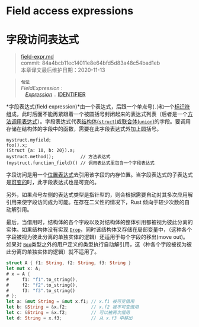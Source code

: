 # Field access expressions
# 字段访问表达式

>[field-expr.md](https://github.com/rust-lang/reference/blob/master/src/expressions/field-expr.md)\
>commit: 84a4bcb11ec14011e8e64bfd5d83a48c54bad1eb \
>本章译文最后维护日期：2020-11-13

> **<sup>句法</sup>**\
> _FieldExpression_ :\
> &nbsp;&nbsp; [_Expression_] `.` [IDENTIFIER]

*字段表达式(field expression)*由一个表达式，后跟一个单点号(`.`)和一个[标识符][identifier]组成，此时后面不能再紧跟着一个被圆括号封闭起来的表达式列表（后者是一个[方法调用表达式][method call expression]）。字段表达式代表[结构体(`struct`)][struct]或[联合体(`union`)][union]的字段。要调用存储在结构体的字段中的函数，需要在此字段表达式外加上圆括号。

<!-- ignore: needs lots of support code -->
```rust,ignore
mystruct.myfield;
foo().x;
(Struct {a: 10, b: 20}).a;
mystruct.method();          // 方法表达式
(mystruct.function_field)() // 调用表达式里包含一个字段表达式
```

字段访问是用一个[位置表达式][place expression]去引用该字段的内存位置。当字段表达式的子表达式是[可变的][mutable]时，此字段表达式也是可变的。

另外，如果点号左侧的表达式类型是指针型的，则会根据需要自动对其多次应用解引用来使字段访问成为可能。在存在二义性的情况下，Rust 倾向于较少次数的自动解引用。

最后，当借用时，结构体的各个字段以及对结构体的整体引用都被视为彼此分离的实体。如果结构体没有实现 [`Drop`]，同时该结构体又存储在局部变量中，（这种各个字段被视为彼此分离的单独实体的逻辑）还适用于每个字段的移出(move out)。如果对 [`Box`]类型之外的用户定义的类型执行自动解引用，这（种各个字段被视为彼此分离的单独实体的逻辑）就不适用了。

```rust
struct A { f1: String, f2: String, f3: String }
let mut x: A;
# x = A {
#     f1: "f1".to_string(),
#     f2: "f2".to_string(),
#     f3: "f3".to_string()
# };
let a: &mut String = &mut x.f1; // x.f1 被可变借用
let b: &String = &x.f2;         // x.f2 被不可变借用
let c: &String = &x.f2;         // 可以被再次借用
let d: String = x.f3;           // 从 x.f3 中移出
```

[`Drop`]: ../special-types-and-traits.md#drop
[`Box`]: ../special-types-and-traits.md#boxt
<!-- 上面这几个链接从原文来替换时需小心 -->
[_Expression_]: ../expressions.md
[IDENTIFIER]: ../identifiers.md
[method call expression]: method-call-expr.md
[struct]: ../items/structs.md
[union]: ../items/unions.md
[place expression]: ../expressions.md#place-expressions-and-value-expressions
[mutable]: ../expressions.md#mutability

<!-- 2020-11-12-->
<!-- checked -->
